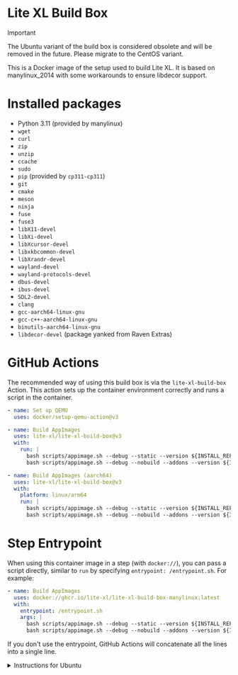 # Lite XL Build Box

> [!IMPORTANT]
> The Ubuntu variant of the build box is considered obsolete and will be removed in the future.
> Please migrate to the CentOS variant.

This is a Docker image of the setup used to build Lite XL.
It is based on manylinux_2014 with some workarounds to ensure libdecor support.

# Installed packages

- Python 3.11 (provided by manylinux)
- `wget`
- `curl`
- `zip`
- `unzip`
- `ccache`
- `sudo`
- `pip` (provided by `cp311-cp311`)
- `git`
- `cmake`
- `meson`
- `ninja`
- `fuse`
- `fuse3`
- `libX11-devel`
- `libXi-devel`
- `libXcursor-devel`
- `libxkbcommon-devel`
- `libXrandr-devel`
- `wayland-devel`
- `wayland-protocols-devel`
- `dbus-devel`
- `ibus-devel`
- `SDL2-devel`
- `clang`
- `gcc-aarch64-linux-gnu`
- `gcc-c++-aarch64-linux-gnu`
- `binutils-aarch64-linux-gnu`
- `libdecor-devel` (package yanked from Raven Extras)

# GitHub Actions

The recommended way of using this build box is via the `lite-xl-build-box` Action.
This action sets up the container environment correctly and runs a script in the container.

```yaml
- name: Set up QEMU
  uses: docker/setup-qemu-action@v3

- name: Build AppImages
  uses: lite-xl/lite-xl-build-box@v3
  with:
    run: |
      bash scripts/appimage.sh --debug --static --version ${INSTALL_REF} --release
      bash scripts/appimage.sh --debug --nobuild --addons --version ${INSTALL_REF}

- name: Build AppImages (aarch64)
  uses: lite-xl/lite-xl-build-box@v3
  with:
    platform: linux/arm64
    run: |
      bash scripts/appimage.sh --debug --static --version ${INSTALL_REF} --release
      bash scripts/appimage.sh --debug --nobuild --addons --version ${INSTALL_REF}
```

# Step Entrypoint

When using this container image in a step (with `docker://`),
you can pass a script directly, similar to `run` by specifying
`entrypoint: /entrypoint.sh`. For example:

```yaml
- name: Build AppImages
  uses: docker://ghcr.io/lite-xl/lite-xl-build-box-manylinux:latest
  with:
    entrypoint: /entrypoint.sh
    args: |
      bash scripts/appimage.sh --debug --static --version ${INSTALL_REF} --release
      bash scripts/appimage.sh --debug --nobuild --addons --version ${INSTALL_REF}
```

If you don't use the entrypoint, GitHub Actions will concatenate all the lines
into a single line.

<details>
<summary>Instructions for Ubuntu</summary>

# Installed packages

- `ccache`
- `sudo`
- `build-essential`
- `python3`
- `python3-pip`
- `git`
- `cmake`
- `meson`
- `ninja`
- `libfuse2`
- `wayland-protocols`
- `libsdl2-dev`
- `clang`
- `gcc-aarch64-linux-gnu`
- `binutils-aarch64-linux-gnu`
- `libdecor-0-dev` (package yanked from Ubuntu 20.04)

# Step Entrypoint

When using this container image (v2.2.0 and above) in a step (with `docker://`),
you can pass a script directly, similar to `run` by specifying
`entrypoint: /entrypoint.sh`. For example:

```yaml
- name: Build AppImages
  uses: docker://ghcr.io/lite-xl/lite-xl-build-box:v2.2.0
  with:
    entrypoint: /entrypoint.sh
    args: |
      bash scripts/appimage.sh --debug --static --version ${INSTALL_REF} --release
      bash scripts/appimage.sh --debug --nobuild --addons --version ${INSTALL_REF}
```

If you don't use the entrypoint, GitHub Actions will concatenate all the lines
into a single line.

</details>

